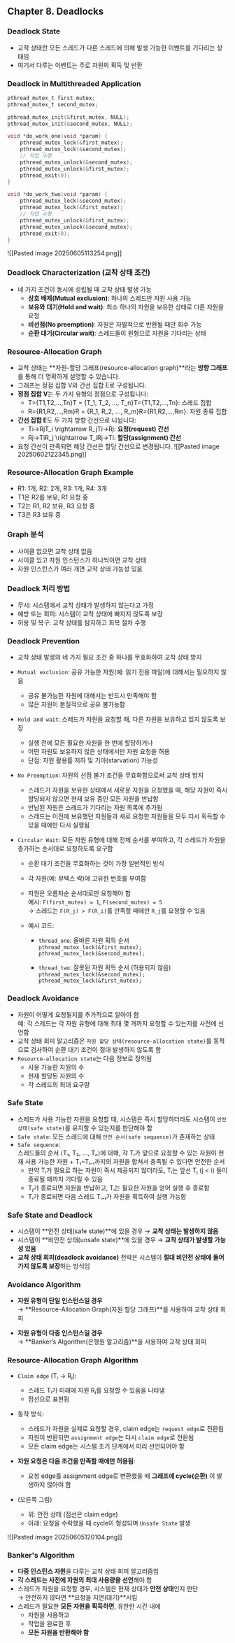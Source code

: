 
## Chapter 8. Deadlocks

### Deadlock State

- 교착 상태란 모든 스레드가 다른 스레드에 의해 발생 가능한 이벤트를 기다리는 상태임
- 여기서 다루는 이벤트는 주로 자원의 획득 및 반환

### Deadlock in Multithreaded Application

```c
pthread_mutex_t first_mutex;
pthread_mutex_t second_mutex;

pthread_mutex_init(&first_mutex, NULL);
pthread_mutex_init(&second_mutex, NULL);

void *do_work_one(void *param) {
    pthread_mutex_lock(&first_mutex);
    pthread_mutex_lock(&second_mutex);
    // 작업 수행
    pthread_mutex_unlock(&second_mutex);
    pthread_mutex_unlock(&first_mutex);
    pthread_exit(0);
}

void *do_work_two(void *param) {
    pthread_mutex_lock(&second_mutex);
    pthread_mutex_lock(&first_mutex);
    // 작업 수행
    pthread_mutex_unlock(&first_mutex);
    pthread_mutex_unlock(&second_mutex);
    pthread_exit(0);
}
```
![[Pasted image 20250605113254.png]]
### Deadlock Characterization (교착 상태 조건)

- 네 가지 조건이 동시에 성립될 때 교착 상태 발생 가능
    - **상호 배제(Mutual exclusion)**: 하나의 스레드만 자원 사용 가능
    - **보유와 대기(Hold and wait)**: 최소 하나의 자원을 보유한 상태로 다른 자원을 요청
    - **비선점(No preemption)**: 자원은 자발적으로 반환될 때만 회수 가능
    - **순환 대기(Circular wait)**: 스레드들이 원형으로 자원을 기다리는 상태
### Resource-Allocation Graph

- 교착 상태는 **자원-할당 그래프(resource-allocation graph)**라는 **방향 그래프**를 통해 더 명확하게 설명할 수 있습니다.
- 그래프는 정점 집합 V와 간선 집합 E로 구성됩니다.
- **정점 집합 V**는 두 가지 유형의 정점으로 구성됩니다:
    - T={T1,T2,...,Tn}T = \{T_1, T_2, ..., T_n\}T={T1​,T2​,...,Tn​}: 스레드 집합
    - R={R1,R2,...,Rm}R = \{R_1, R_2, ..., R_m\}R={R1​,R2​,...,Rm​}: 자원 종류 집합
- **간선 집합 E**도 두 가지 방향 간선으로 나뉩니다:
    - Ti→RjT_i \rightarrow R_jTi​→Rj​: **요청(request) 간선**
    - Rj→TiR_j \rightarrow T_iRj​→Ti​: **할당(assignment) 간선**
- 요청 간선이 만족되면 해당 간선은 할당 간선으로 변경됩니다.
![[Pasted image 20250602122345.png]]
### Resource-Allocation Graph Example

- R1: 1개, R2: 2개, R3: 1개, R4: 3개
- T1은 R2를 보유, R1 요청 중
- T2는 R1, R2 보유, R3 요청 중
- T3은 R3 보유 중

### Graph 분석

- 사이클 없으면 교착 상태 없음
- 사이클 있고 자원 인스턴스가 하나씩이면 교착 상태
- 자원 인스턴스가 여러 개면 교착 상태 가능성 있음

### Deadlock 처리 방법

- 무시: 시스템에서 교착 상태가 발생하지 않는다고 가정
- 예방 또는 회피: 시스템이 교착 상태에 빠지지 않도록 보장
- 허용 및 복구: 교착 상태를 탐지하고 회복 절차 수행


### Deadlock Prevention

- 교착 상태 발생의 네 가지 필요 조건 중 하나를 무효화하여 교착 상태 방지
- `Mutual exclusion`: 공유 가능한 자원(예: 읽기 전용 파일)에 대해서는 필요하지 않음
    - 공유 불가능한 자원에 대해서는 반드시 만족해야 함
    - 많은 자원이 본질적으로 공유 불가능함
    
- `Hold and wait`: 스레드가 자원을 요청할 때, 다른 자원을 보유하고 있지 않도록 보장
    - 실행 전에 모든 필요한 자원을 한 번에 할당하거나
    - 어떤 자원도 보유하지 않은 상태에서만 자원 요청을 허용
    - 단점: 자원 활용률 저하 및 기아(starvation) 가능성

- `No Preemption`: 자원의 선점 불가 조건을 무효화함으로써 교착 상태 방지    
    - 스레드가 자원을 보유한 상태에서 새로운 자원을 요청했을 때, 해당 자원이 즉시 할당되지 않으면 현재 보유 중인 모든 자원을 반납함
    - 반납된 자원은 스레드가 기다리는 자원 목록에 추가됨
    - 스레드는 이전에 보유했던 자원들과 새로 요청한 자원들을 모두 다시 획득할 수 있을 때에만 다시 실행됨

- `Circular Wait`: 모든 자원 유형에 대해 전체 순서를 부여하고, 각 스레드가 자원을 증가하는 순서대로 요청하도록 요구함
    - 순환 대기 조건을 무효화하는 것이 가장 일반적인 방식
    - 각 자원(예: 뮤텍스 락)에 고유한 번호를 부여함
    - 자원은 오름차순 순서대로만 요청해야 함  
        예시: `F(first_mutex) = 1`, `F(second_mutex) = 5`  
        → 스레드는 `F(R_j) > F(R_i)`를 만족할 때에만 `R_j`를 요청할 수 있음
        
    - 예시 코드:
        - `thread_one`: 올바른 자원 획득 순서  
            `pthread_mutex_lock(&first_mutex);`  
            `pthread_mutex_lock(&second_mutex);`
            
        - `thread_two`: 잘못된 자원 획득 순서 (허용되지 않음)  
            `pthread_mutex_lock(&second_mutex);`  
            `pthread_mutex_lock(&first_mutex);`


### Deadlock Avoidance

- 자원이 어떻게 요청될지를 추가적으로 알아야 함  
    예: 각 스레드는 각 자원 유형에 대해 최대 몇 개까지 요청할 수 있는지를 사전에 선언함
- 교착 상태 회피 알고리즘은 `자원 할당 상태(resource-allocation state)`를 동적으로 검사하여 순환 대기 조건이 절대 발생하지 않도록 함
- `Resource-allocation state`는 다음 정보로 정의됨
    - 사용 가능한 자원의 수
    - 현재 할당된 자원의 수
    - 각 스레드의 최대 요구량


### Safe State

- 스레드가 사용 가능한 자원을 요청할 때, 시스템은 즉시 할당하더라도 시스템이 `안전 상태(safe state)`를 유지할 수 있는지를 판단해야 함
- `Safe state`: 모든 스레드에 대해 `안전 순서(safe sequence)`가 존재하는 상태
- `Safe sequence`:  
    스레드들의 순서 ⟨T₁, T₂, ..., Tₙ⟩에 대해, 각 Tᵢ가 앞으로 요청할 수 있는 자원이 현재 사용 가능한 자원 + T₁~Tᵢ₋₁까지의 자원을 합쳐서 충족될 수 있다면 안전한 순서
    - 만약 Tᵢ가 필요로 하는 자원이 즉시 제공되지 않더라도, Tᵢ는 앞선 Tⱼ (j < i) 들이 종료될 때까지 기다릴 수 있음    
    - Tⱼ가 종료되면 자원을 반납하고, Tᵢ는 필요한 자원을 얻어 실행 후 종료함
    - Tᵢ가 종료되면 다음 스레드 Tᵢ₊₁가 자원을 획득하여 실행 가능함

### Safe State and Deadlock

- 시스템이 **안전 상태(safe state)**에 있을 경우 → **교착 상태는 발생하지 않음**
- 시스템이 **비안전 상태(unsafe state)**에 있을 경우 → **교착 상태가 발생할 가능성 있음**
- **교착 상태 회피(deadlock avoidance)** 전략은 시스템이 **절대 비안전 상태에 들어가지 않도록 보장**하는 방식임


### Avoidance Algorithm

- **자원 유형이 단일 인스턴스일 경우**  
    → **Resource-Allocation Graph(자원 할당 그래프)**를 사용하여 교착 상태 회피
    
- **자원 유형이 다중 인스턴스일 경우**  
    → **Banker’s Algorithm(은행원 알고리즘)**을 사용하여 교착 상태 회피


### Resource-Allocation Graph Algorithm

- `Claim edge` (Tᵢ → Rⱼ):
    - 스레드 Tᵢ가 미래에 자원 Rⱼ를 요청할 수 있음을 나타냄
    - 점선으로 표현됨

- 동작 방식:
    - 스레드가 자원을 실제로 요청할 경우, claim edge는 `request edge`로 전환됨
    - 자원이 반환되면 `assignment edge`는 다시 `claim edge`로 전환됨
    - 모든 claim edge는 시스템 초기 단계에서 미리 선언되어야 함

- **자원 요청은 다음 조건을 만족할 때에만 허용됨**:    
    - 요청 edge를 assignment edge로 변환했을 때 **그래프에 cycle(순환)** 이 발생하지 않아야 함

- (오른쪽 그림)    
    - 위: 안전 상태 (점선은 claim edge)
    - 아래: 요청을 수락했을 때 cycle이 형성되며 `Unsafe State` 발생

![[Pasted image 20250605120104.png]]

### Banker's Algorithm

- **다중 인스턴스 자원**을 다루는 교착 상태 회피 알고리즘임
- **각 스레드는 사전에 자원의 최대 사용량을 선언**해야 함
- 스레드가 자원을 요청할 경우, 시스템은 현재 상태가 **안전 상태**인지 판단  
    → 안전하지 않다면 **요청을 지연(대기)**시킴
- 스레드가 필요한 **모든 자원을 획득하면**, 유한한 시간 내에
    - 자원을 사용하고
    - 작업을 완료한 후
    - **모든 자원을 반환해야 함**


